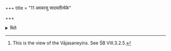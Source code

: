 +++
title = "11 अवकासु सादयतीत्येके"

+++

<details><summary>थिते</summary>

11. According to some (ritualists)[^1] he deposits (the bricks) on the Avakās.  

[^1]: This is the view of the Vājasaneyins. See ŚB VIII.3.2.5.  
</details>
